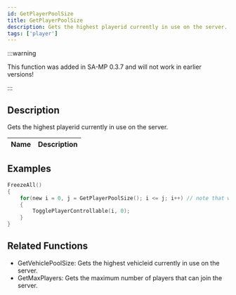 ```yaml
---
id: GetPlayerPoolSize
title: GetPlayerPoolSize
description: Gets the highest playerid currently in use on the server.
tags: ['player']
---
```


:::warning

This function was added in SA-MP 0.3.7 and will not work in earlier versions!

:::

## Description

Gets the highest playerid currently in use on the server.


| Name | Description |
|------|-------------|


## Examples


```c
FreezeAll()
{
    for(new i = 0, j = GetPlayerPoolSize(); i <= j; i++) // note that we assign the return value to a new variable (j) to avoid calling the function with each iteration
    {
        TogglePlayerControllable(i, 0);
    }
}
```


## Related Functions


-  GetVehiclePoolSize: Gets the highest vehicleid currently in use on the server.
-  GetMaxPlayers: Gets the maximum number of players that can join the server.